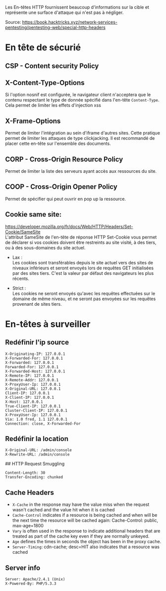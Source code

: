 Les En-têtes HTTP fournissent beaucoup d'informations sur la cible et représente une surface d'attaque qui n'est pas à négliger.

Source: https://book.hacktricks.xyz/network-services-pentesting/pentesting-web/special-http-headers 

# En tête de sécurié
## CSP - Content security Policy

## X-Content-Type-Options
Si l'option nosnif est configurée, le navigateur client n'acceptera que le contenu respectant le type de donnée spécifié dans l'en-tête `Content-Type`.
Cela permet de limiter les effets d'injection xss

## X-Frame-Options
Permet de limiter l'intégration au sein d'iframe d'autres sites. Cette pratique permet de limiter les attaques de type clickjacking.
Il est recommandé de placer cette en-tête sur l'ensemble des documents.

## CORP - Cross-Origin Resource Policy 
Permet de limiter la liste des serveurs ayant accès aux ressources du site.

## COOP - Cross-Origin Opener Policy
Permet de spécifier qui peut ouvrir en pop up la ressource. 

## Cookie same site:
https://developer.mozilla.org/fr/docs/Web/HTTP/Headers/Set-Cookie/SameSite  
L'attribut SameSite de l'en-tête de réponse HTTP Set-Cookie vous permet de déclarer si vos cookies doivent être restreints au site visité, à des tiers, ou à des sous-domaines du site actuel.  
- Lax :  
Les cookies sont transférables depuis le site actuel vers des sites de niveaux inférieurs et seront envoyés lors de requêtes GET initialisées par des sites tiers. C'est la valeur par défaut des navigateurs les plus récents.

- Strict :  
Les cookies ne seront envoyés qu'avec les requêtes effectuées sur le domaine de même niveau, et ne seront pas envoyées sur les requêtes provenant de sites tiers.

# En-têtes à surveiller
## Redéfinir l'ip source
```http
X-Originating-IP: 127.0.0.1
X-Forwarded-For: 127.0.0.1
X-Forwarded: 127.0.0.1
Forwarded-For: 127.0.0.1
X-Forwarded-Host: 127.0.0.1
X-Remote-IP: 127.0.0.1
X-Remote-Addr: 127.0.0.1
X-ProxyUser-Ip: 127.0.0.1
X-Original-URL: 127.0.0.1
Client-IP: 127.0.0.1
X-Client-IP: 127.0.0.1
X-Host: 127.0.0.1
True-Client-IP: 127.0.0.1
Cluster-Client-IP: 127.0.0.1
X-ProxyUser-Ip: 127.0.0.1
Via: 1.0 fred, 1.1 127.0.0.1
Connection: close, X-Forwarded-For 
```

## Redéfinir la location
```http
X-Original-URL: /admin/console
X-Rewrite-URL: /admin/console
```

## HTTP Request Smuggling
```language
Content-Length: 30
Transfer-Encoding: chunked
```


## Cache Headers
- `X-Cache` in the response may have the value miss when the request wasn't cached and the value hit when it is cached
- `Cache-Control` indicates if a resource is being cached and when will be the next time the resource will be cached again: Cache-Control: public, max-age=1800
- `Vary` is often used in the response to indicate additional headers that are treated as part of the cache key even if they are normally unkeyed.
- `Age` defines the times in seconds the object has been in the proxy cache.
- `Server-Timing`: cdn-cache; desc=HIT also indicates that a resource was cached


## Server info
```http
Server: Apache/2.4.1 (Unix)
X-Powered-By: PHP/5.3.3
```

